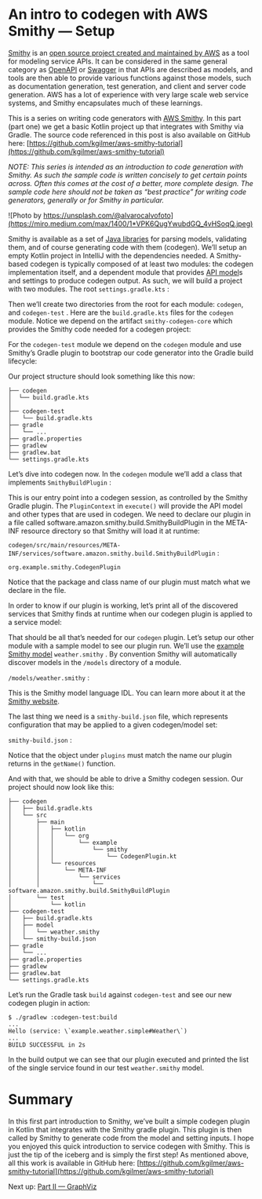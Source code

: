 An intro to codegen with AWS Smithy — Setup
===========================================

[Smithy](https://github.com/awslabs/smithy) is an [open source project created and maintained by AWS](https://github.com/awslabs/smithy) as a tool for modeling service APIs. It can be considered in the same general category as [OpenAPI](https://www.openapis.org/) or [Swagger](https://swagger.io/) in that APIs are described as models, and tools are then able to provide various functions against those models, such as documentation generation, test generation, and client and server code generation. AWS has a lot of experience with very large scale web service systems, and Smithy encapsulates much of these learnings.

This is a series on writing code generators with [AWS Smithy](https://awslabs.github.io/smithy/). In this part (part one) we get a basic Kotlin project up that integrates with Smithy via Gradle. The source code referenced in this post is also available on GitHub here: [https://github.com/kgilmer/aws-smithy-tutorial](https://github.com/kgilmer/aws-smithy-tutorial)

_NOTE: This series is intended as an introduction to code generation with Smithy. As such the sample code is written concisely to get certain points across. Often this comes at the cost of a better, more complete design. The sample code here should not be taken as “best practice” for writing code generators, generally or for Smithy in particular._

![Photo by https://unsplash.com/@alvarocalvofoto](https://miro.medium.com/max/1400/1*VPK6QugYwubdGQ_4vHSoqQ.jpeg)

Smithy is available as a set of [Java libraries](https://mvnrepository.com/artifact/software.amazon.smithy) for parsing models, validating them, and of course generating code with them (codegen). We’ll setup an empty Kotlin project in IntelliJ with the dependencies needed. A Smithy-based codegen is typically composed of at least two modules: the codegen implementation itself, and a dependent module that provides [API model](https://awslabs.github.io/smithy/1.0/spec/core/model.html)s and settings to produce codegen output. As such, we will build a project with two modules. The root `settings.gradle.kts` :

Then we’ll create two directories from the root for each module: `codegen`, and `codegen-test` . Here are the `build.gradle.kts` files for the `codegen` module. Notice we depend on the artifact `smithy-codegen-core` which provides the Smithy code needed for a codegen project:

For the `codegen-test` module we depend on the `codegen` module and use Smithy’s Gradle plugin to bootstrap our code generator into the Gradle build lifecycle:

Our project structure should look something like this now:

```
├── codegen  
│  └── build.gradle.kts  
│        
├── codegen-test  
│   └── build.gradle.kts  
├── gradle  
│   └── ...  
├── gradle.properties  
├── gradlew  
├── gradlew.bat  
└── settings.gradle.kts
```

Let’s dive into codegen now. In the `codegen` module we’ll add a class that implements `SmithyBuildPlugin` :

This is our entry point into a codegen session, as controlled by the Smithy Gradle plugin. The `PluginContext` in `execute()` will provide the API model and other types that are used in codegen. We need to declare our plugin in a file called software.amazon.smithy.build.SmithyBuildPlugin in the META-INF resource directory so that Smithy will load it at runtime:

`codegen/src/main/resources/META-INF/services/software.amazon.smithy.build.SmithyBuildPlugin` :

```
org.example.smithy.CodegenPlugin
```

Notice that the package and class name of our plugin must match what we declare in the file.

In order to know if our plugin is working, let’s print all of the discovered services that Smithy finds at runtime when our codegen plugin is applied to a service model:

That should be all that’s needed for our `codegen` plugin. Let’s setup our other module with a sample model to see our plugin run. We’ll use the [example Smithy model](https://awslabs.github.io/smithy/quickstart.html#weather-service) `weather.smithy` . By convention Smithy will automatically discover models in the `/models` directory of a module.

`/models/weather.smithy` :

This is the Smithy model language IDL. You can learn more about it at the [Smithy website](https://awslabs.github.io/smithy/).

The last thing we need is a `smithy-build.json` file, which represents configuration that may be applied to a given codegen/model set:

`smithy-build.json` :

Notice that the object under `plugins` must match the name our plugin returns in the `getName()` function.

And with that, we should be able to drive a Smithy codegen session. Our project should now look like this:

```
├── codegen  
│   ├── build.gradle.kts  
│   └── src  
│       ├── main  
│       │   ├── kotlin  
│       │   │   └── org  
│       │   │       └── example  
│       │   │           └── smithy  
│       │   │               └── CodegenPlugin.kt  
│       │   └── resources  
│       │       └── META-INF  
│       │           └── services  
│       │               └── software.amazon.smithy.build.SmithyBuildPlugin  
│       └── test  
│           └── kotlin  
├── codegen-test  
│   ├── build.gradle.kts  
│   ├── model  
│   │   └── weather.smithy  
│   └── smithy-build.json  
├── gradle  
│   └── ...  
├── gradle.properties  
├── gradlew  
├── gradlew.bat  
└── settings.gradle.kts
```

Let’s run the Gradle task `build` against `codegen-test` and see our new codegen plugin in action:

```
$ ./gradlew :codegen-test:build  
...  
Hello (service: \`example.weather.simple#Weather\`)  
...  
BUILD SUCCESSFUL in 2s
```

In the build output we can see that our plugin executed and printed the list of the single service found in our test `weather.smithy` model.

Summary
=======

In this first part introduction to Smithy, we’ve built a simple codegen plugin in Kotlin that integrates with the Smithy gradle plugin. This plugin is then called by Smithy to generate code from the model and setting inputs. I hope you enjoyed this quick introduction to service codegen with Smithy. This is just the tip of the iceberg and is simply the first step! As mentioned above, all this work is available in GitHub here: [https://github.com/kgilmer/aws-smithy-tutorial](https://github.com/kgilmer/aws-smithy-tutorial)

Next up: [Part II — GraphViz]()
